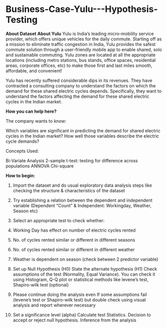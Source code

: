 # Business-Case-Yulu---Hypothesis-Testing
**About Dataset**
**About Yulu**
Yulu is India’s leading micro-mobility service provider, which offers unique vehicles for the daily commute. Starting off as a mission to eliminate traffic congestion in India, Yulu provides the safest commute solution through a user-friendly mobile app to enable shared, solo and sustainable commuting.
Yulu zones are located at all the appropriate locations (including metro stations, bus stands, office spaces, residential areas, corporate offices, etc) to make those first and last miles smooth, affordable, and convenient!

Yulu has recently suffered considerable dips in its revenues. They have contracted a consulting company to understand the factors on which the demand for these shared electric cycles depends. Specifically, they want to understand the factors affecting the demand for these shared electric cycles in the Indian market.

**How you can help here?**

The company wants to know:

Which variables are significant in predicting the demand for shared electric cycles in the Indian market?
How well those variables describe the electric cycle demands?

Concepts Used:

Bi-Variate Analysis 2-sample t-test: testing for difference across populations ANNOVA Chi-square

**How to begin:**

1. Import the dataset and do usual exploratory data analysis steps like checking the structure & characteristics of the dataset

2. Try establishing a relation between the dependent and independent variable (Dependent “Count” & Independent: Workingday, Weather,     Season etc)

3. Select an appropriate test to check whether:

4. Working Day has effect on number of electric cycles rented

5. No. of cycles rented similar or different in different seasons

6. No. of cycles rented similar or different in different weather

7. Weather is dependent on season (check between 2 predictor variable)

8. Set up Null Hypothesis (H0) State the alternate hypothesis (H1) Check assumptions of the test (Normality, Equal Variance). You can check it using Histogram, Q-Q plot or statistical methods like levene’s test, Shapiro-wilk test (optional)

9. Please continue doing the analysis even If some assumptions fail (levene’s test or Shapiro-wilk test) but double check using visual analysis and report wherever necessary

10. Set a significance level (alpha) Calculate test Statistics. Decision to accept or reject null hypothesis. Inference from the analysis
